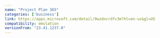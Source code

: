 ```yaml
---
name: "Project Plan 365"
categories: ['business']
link: https://apps.microsoft.com/detail/9wzdncrdfc3m?hl=en-us&gl=US
compatibility: emulation
versionFrom: "23.41.1237.0"
---
```


